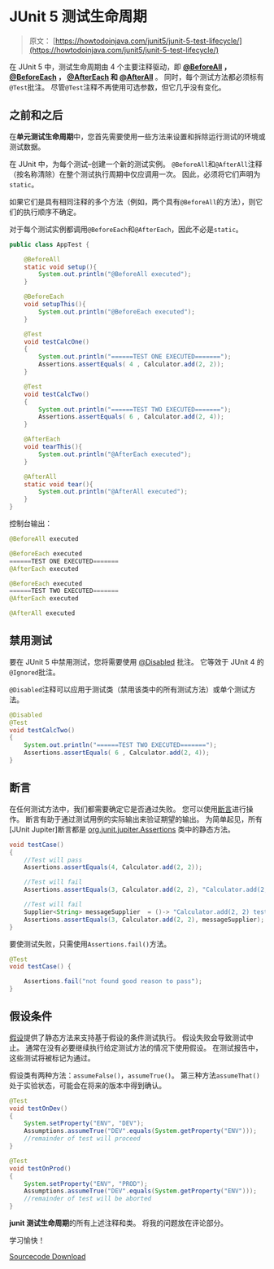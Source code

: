 # JUnit 5 测试生命周期

> 原文： [https://howtodoinjava.com/junit5/junit-5-test-lifecycle/](https://howtodoinjava.com/junit5/junit-5-test-lifecycle/)

在 JUnit 5 中，测试生命周期由 4 个主要注释驱动，即 **[@BeforeAll](//howtodoinjava.com/junit-5/before-all-annotation-example/) ， [@BeforeEach](//howtodoinjava.com/junit-5/before-each-annotation-example/) ， [@AfterEach](//howtodoinjava.com/junit-5/after-each-annotation-example/) 和 [@AfterAll](//howtodoinjava.com/junit-5/after-all-annotation-example/)** 。 同时，每个测试方法都必须标有`@Test`批注。 尽管`@Test`注释不再使用可选参数，但它几乎没有变化。

## 之前和之后

在**单元测试生命周期**中，您首先需要使用一些方法来设置和拆除运行测试的环境或测试数据。

在 JUnit 中，为每个测试–创建一个新的测试实例。 `@BeforeAll`和`@AfterAll`注释（按名称清除）在整个测试执行周期中仅应调用一次。 因此，必须将它们声明为`static`。

如果它们是具有相同注释的多个方法（例如，两个具有`@BeforeAll`的方法），则它们的执行顺序不确定。

对于每个测试实例都调用`@BeforeEach`和`@AfterEach`，因此不必是`static`。

```java
public class AppTest {

	@BeforeAll
	static void setup(){
		System.out.println("@BeforeAll executed");
	}

	@BeforeEach
	void setupThis(){
		System.out.println("@BeforeEach executed");
	}

	@Test
    void testCalcOne() 
	{
		System.out.println("======TEST ONE EXECUTED=======");
		Assertions.assertEquals( 4 , Calculator.add(2, 2));
    }

	@Test
    void testCalcTwo() 
	{
		System.out.println("======TEST TWO EXECUTED=======");
		Assertions.assertEquals( 6 , Calculator.add(2, 4));
    }

	@AfterEach
	void tearThis(){
		System.out.println("@AfterEach executed");
	}

	@AfterAll
	static void tear(){
		System.out.println("@AfterAll executed");
	}
}

```

控制台输出：

```java
@BeforeAll executed

@BeforeEach executed
======TEST ONE EXECUTED=======
@AfterEach executed

@BeforeEach executed
======TEST TWO EXECUTED=======
@AfterEach executed

@AfterAll executed
```

## 禁用测试

要在 JUnit 5 中禁用测试，您将需要使用 [@Disabled](//howtodoinjava.com/junit-5/junit-5-disabled-test-example/) 批注。 它等效于 JUnit 4 的`@Ignored`批注。

`@Disabled`注释可以应用于测试类（禁用该类中的所有测试方法）或单个测试方法。

```java
@Disabled
@Test
void testCalcTwo() 
{
	System.out.println("======TEST TWO EXECUTED=======");
	Assertions.assertEquals( 6 , Calculator.add(2, 4));
}

```

## 断言

在任何测试方法中，我们都需要确定它是否通过失败。 您可以使用[断言](//howtodoinjava.com/junit-5/junit-5-assertions-examples)进行操作。 断言有助于通过测试用例的实际输出来验证期望的输出。 为简单起见，所有[JUnit Jupiter]断言都是 [org.junit.jupiter.Assertions](http://junit.org/junit5/docs/current/api/org/junit/jupiter/api/Assertions.html) 类中的静态方法。

```java
void testCase() 
{
    //Test will pass
    Assertions.assertEquals(4, Calculator.add(2, 2));

    //Test will fail 
    Assertions.assertEquals(3, Calculator.add(2, 2), "Calculator.add(2, 2) test failed");

    //Test will fail 
    Supplier<String> messageSupplier  = ()-> "Calculator.add(2, 2) test failed";
    Assertions.assertEquals(3, Calculator.add(2, 2), messageSupplier);
}

```

要使测试失败，只需使用`Assertions.fail()`方法。

```java
@Test
void testCase() {

    Assertions.fail("not found good reason to pass");
}

```

## 假设条件

[假设](//howtodoinjava.com/junit-5/junit-5-assumptions-examples)提供了静态方法来支持基于假设的条件测试执行。 假设失败会导致测试中止。 通常在没有必要继续执行给定测试方法的情况下使用假设。 在测试报告中，这些测试将被标记为通过。

假设类有两种方法：`assumeFalse()`，`assumeTrue()`。 第三种方法`assumeThat()`处于实验状态，可能会在将来的版本中得到确认。

```java
@Test
void testOnDev() 
{
    System.setProperty("ENV", "DEV");
    Assumptions.assumeTrue("DEV".equals(System.getProperty("ENV")));
    //remainder of test will proceed
}

@Test
void testOnProd() 
{
    System.setProperty("ENV", "PROD");
    Assumptions.assumeTrue("DEV".equals(System.getProperty("ENV")));
    //remainder of test will be aborted
}

```

**junit 测试生命周期**的所有上述注释和类。 将我的问题放在评论部分。

学习愉快！

[Sourcecode Download](https://github.com/lokeshgupta1981/Junit5Examples/tree/master/JUnit5Examples)